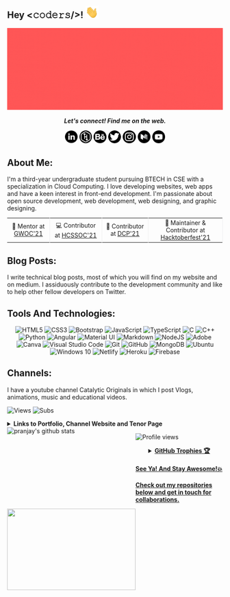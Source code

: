 <h2>Hey <𝚌𝚘𝚍𝚎𝚛𝚜/>! <img src="https://raw.githubusercontent.com/ABSphreak/ABSphreak/master/gifs/Hi.gif" width="30px"> </h2>
 <p align='center'>
 <a href="https://pranjay-portfolio.web.app/"><img src="./intro.gif" width="1000" title="hover text"></a>
  </p>
  <p align='center'>
  <b><i>Let's connect! Find me on the web.</i></b>
  </p>
  
  <p align='center'>
<a href="https://www.linkedin.com/in/pranjay-poddar/"><img height="30" src="https://github.com/pranjay-poddar/pranjay-poddar/blob/master/icons/linkedin.png?raw=true"></a>
 <a href="https://www.hackerrank.com/pranjay_poddar"><img height="30" src="https://github.com/pranjay-poddar/pranjay-poddar/blob/master/icons/hackerrank.png?raw=true"></a>
<a href="https://www.behance.net/pranjaypoddar"><img height="30" src="https://github.com/pranjay-poddar/pranjay-poddar/blob/master/icons/behance.png?raw=true"></a>
<a href="https://twitter.com/PranjayPoddar"><img height="30" src="https://github.com/pranjay-poddar/pranjay-poddar/blob/master/icons/twitter.png?raw=true"></a>
<a href="https://instagram.com/pranjay_poddar"><img height="30" src="https://github.com/pranjay-poddar/pranjay-poddar/blob/master/icons/instagram.png?raw=true"></a>
<a href="https://medium.com/@pranjaypoddar"><img height="30" src="https://github.com/pranjay-poddar/pranjay-poddar/blob/master/icons/medium.png?raw=true"></a>
<a href="https://www.youtube.com/catalyticoriginals"><img height="30" src="https://github.com/pranjay-poddar/pranjay-poddar/blob/master/icons/youtube.png?raw=true"></a>
</p>

<h2>About Me:</h2>
<p>I'm a third-year undergraduate student pursuing BTECH in CSE with a specialization in Cloud Computing. I love developing websites, web apps and have a keen interest in front-end development. I'm passionate about open source development, web development, web designing, and graphic designing.</p>
<table align="center">
  <tr>
    <td style="border-right: 1px solid #eeeeef;" align="center"> 🌟 Mentor at <a href="https://github.com/girlscript/winter-of-contributing">GWOC'21</a></td>
    <td style="border-right: 1px solid #eeeeef;" align="center"> 💻 Contributor at <a href="https://github.com/Hack-Club-SRM/HCSSoC">HCSSOC'21</a> </td>
    <td style="border-right: 1px solid #eeeeef;" align="center"> 🚀 Contributor at <a href="https://github.com/DevIncept">DCP'21</a> </td>
   <td style="border-right: 1px solid #eeeeef;" align="center"> 🚩 Maintainer & Contributor at <a href="https://pranjay-poddar.github.io/Data-Structures-And-Algorithms/web_page/index.html">Hacktoberfest'21</a> </td>
  </tr>
</table>

<h2>Blog Posts:</h2>
<p>I write technical blog posts, most of which you will find on my website and on medium. I assiduously contribute to the development community and like to help other fellow developers on Twitter.</p>

<h2>Tools And Technologies:</h2>
<p align="center">
<img alt="HTML5" src="https://img.shields.io/badge/html5-%23E34F26.svg?&style=for-the-badge&logo=html5&logoColor=white"/> 
<img alt="CSS3" src="https://img.shields.io/badge/css3-%231572B6.svg?&style=for-the-badge&logo=css3&logoColor=white"/>
<img alt="Bootstrap" src="https://img.shields.io/badge/bootstrap-%23563D7C.svg?&style=for-the-badge&logo=bootstrap&logoColor=white"/>
<img alt="JavaScript" src="https://img.shields.io/badge/javascript-%23323330.svg?&style=for-the-badge&logo=javascript&logoColor=%23F7DF1E"/> 
<img alt="TypeScript" src="https://img.shields.io/badge/typescript-%23007ACC.svg?&style=for-the-badge&logo=typescript&logoColor=white"/>
<img alt="C" src="https://img.shields.io/badge/C-00599C?style=for-the-badge&logo=c&logoColor=white"/>
<img alt="C++" src="https://img.shields.io/badge/c++-%2300599C.svg?&style=for-the-badge&logo=c%2B%2B&ogoColor=white"/>
<img alt="Python" src="https://img.shields.io/badge/python-%2314354C.svg?&style=for-the-badge&logo=python&logoColor=white"/> 
<img alt="Angular" src="https://img.shields.io/badge/angular-%23DD0031.svg?&style=for-the-badge&logo=angular&logoColor=white"/>
<img alt="Material UI" src="https://img.shields.io/badge/materialui-%230081CB.svg?&style=for-the-badge&logo=material-ui&logoColor=white"/>
<img alt="Markdown" src="https://img.shields.io/badge/markdown-%23000000.svg?&style=for-the-badge&logo=markdown&logoColor=white"/>
<!-- <img alt="Express.js" src="https://img.shields.io/badge/express.js-%23404d59.svg?&style=for-the-badge"/>  -->
<img alt="NodeJS" src="https://img.shields.io/badge/node.js-%2343853D.svg?&style=for-the-badge&logo=node.js&logoColor=white"/>
<!-- <img alt="React" src="https://img.shields.io/badge/react-%2320232a.svg?&style=for-the-badge&logo=react&logoColor=%2361DAFB"/> -->
<!-- <img alt="SASS" src="https://img.shields.io/badge/SASS-hotpink.svg?&style=for-the-badge&logo=SASS&logoColor=white"/> -->
<img alt="Adobe" src="https://img.shields.io/badge/adobe-%23FF0000.svg?&style=for-the-badge&logo=adobe&logoColor=white"/>
<img alt="Canva" src="https://img.shields.io/badge/Canva-%2300C4CC.svg?&style=for-the-badge&logo=Canva&logoColor=white"/> 
<!-- <img alt="Figma" src="https://img.shields.io/badge/figma-%23F24E1E.svg?&style=for-the-badge&logo=figma&logoColor=white"/>  -->
<img alt="Visual Studio Code" src="https://img.shields.io/badge/VisualStudioCode-0078d7.svg?&style=for-the-badge&logo=visual-studio-code&logoColor=white"/>
<img alt="Git" src="https://img.shields.io/badge/git-%23F05033.svg?&style=for-the-badge&logo=git&logoColor=white"/> 
<img alt="GitHub" src="https://img.shields.io/badge/github-%23121011.svg?&style=for-the-badge&logo=github&logoColor=white"/>
<!-- <img alt="Google Cloud" src="https://img.shields.io/badge/GoogleCloud-%234285F4.svg?&style=for-the-badge&logo=google-cloud&logoColor=white"/> -->
<img alt="MongoDB" src ="https://img.shields.io/badge/MongoDB-%234ea94b.svg?&style=for-the-badge&logo=mongodb&logoColor=white"/> 
<img alt="Ubuntu" src="https://img.shields.io/badge/Ubuntu-E95420?style=for-the-badge&logo=ubuntu&logoColor=white" />
<img alt="Windows 10" src="https://img.shields.io/badge/Windows-0078D6?style=for-the-badge&logo=windows&logoColor=white" />
<img alt="Netlify" src="https://img.shields.io/badge/Netlify-00C7B7?style=for-the-badge&logo=netlify&logoColor=white"/> 
<img alt="Heroku" src="https://img.shields.io/badge/heroku-%23430098.svg?&style=for-the-badge&logo=heroku&logoColor=white"/> 
<img alt="Firebase" src="https://img.shields.io/badge/firebase-%23039BE5.svg?&style=for-the-badge&logo=firebase"/>
</p>

<h2>Channels:</h2>
<p>I have a youtube channel Catalytic Originals in which I post Vlogs, animations, music and educational videos.</p> 

![Views](https://img.shields.io/youtube/channel/views/UC7Pmr_UD715nTsNO9mmYQow?style=social) ![Subs](https://img.shields.io/youtube/channel/subscribers/UC7Pmr_UD715nTsNO9mmYQow?style=social)

 <details>
 <summary><strong>Links to Portfolio, Channel Website and Tenor Page</strong></summary>
 <p><a href="https://pranjay.tech">Portfolio</a></p>
 <p><a href="https://pranjay-poddar.github.io/catalytic_originals/">Catalytic Original Website</a></p>
 <p><a href="https://tenor.com/official/pranjay_poddar">Official Tenor Page</a></p>
</details>

 <img align="left" height="190px" width="300px" src="https://github-readme-stats.vercel.app/api?username=pranjay-poddar&show_icons=true&count_private=true&title_color=ff0087&bg_color=fafbfc00&text_color=a2a2a2" alt="pranjay's github stats" />
 
<!--   <img  height="210px" src="https://github-readme-stats.vercel.app/api/top-langs/?username=pranjay-poddar&title_color=ff0087&bg_color=fafbfc00&text_color=35b5ff" alt="pranjay's most languages used stats" /> -->

<img align="left" height="190px" width="300px" src="https://github-readme-streak-stats.herokuapp.com/?user=pranjay-poddar&theme=dark">


![Profile views](https://komarev.com/ghpvc/?username=pranjay-poddar&title_color=ff0087&label_color=000000&style=flat-square&label=WELCOME+DEVELOPERS+COUNT)<a href="https://www.linkedin.com/in/pranjay-poddar/" target="_blank" rel="nofollow">
 

  <details align="center">
 <summary><strong>GitHub Trophies 🏆</strong></summary>
 <p align="center"><img src="https://github-profile-trophy.vercel.app/?username=pranjay-poddar&column=4&margin-w=5&margin-h=5&theme=darkhub"></p>
</details>


 
<h4>See Ya! And Stay Awesome!💥</h4>
<h4>Check out my repositories below and get in touch for collaborations.</h4>
